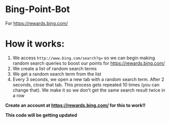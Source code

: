 # Bing-Point-Bot
For https://rewards.bing.com/

# How it works:
1. We access `http://www.bing.com/search?q=` so we can begin making random search queries to boost our points for https://rewards.bing.com/
2. We create a list of random search terms
3. We get a random search term from the list
4. Every 3 seconds, we open a new tab with a random search term. After 2 seconds, close that tab. This process gets repeated 10 times  (you can change that). We make it so we don't get the same search result twice in a row

**Create an account at https://rewards.bing.com/ for this to work!!**

**This code will be getting updated**
